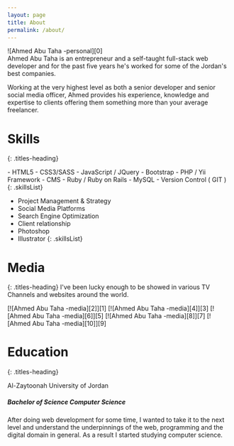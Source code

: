 ```yaml
---
layout: page
title: About
permalink: /about/
---
```

<div  class="part1" markdown="1">
![Ahmed Abu Taha -personal][0]
</div>
<div class="part2" markdown="1">
Ahmed Abu Taha is an entrepreneur and a self-taught full-stack web developer and for the past five years he's worked for some of the Jordan's best companies.

Working at the very highest level as both a senior developer and senior social media officer, Ahmed provides his experience, knowledge and expertise to clients offering them something more than your average freelancer.

# Skills
{: .titles-heading}
<div class="skills" markdown="1">
- HTML5
- CSS3/SASS
- JavaScript / JQuery
- Bootstrap
- PHP / Yii Framework
- CMS
- Ruby / Ruby on Rails
- MySQL
- Version Control ( GIT )
{: .skillsList}

- Project Management & Strategy
- Social Media Platforms
- Search Engine Optimization
- Client relationship
- Photoshop
- Illustrator
{: .skillsList}
</div>

# Media
{: .titles-heading}
I've been lucky enough to be showed in various TV Channels and websites around the world.
<div markdown="1"> 
[![Ahmed Abu Taha -media][2]][1]
[![Ahmed Abu Taha -media][4]][3]
[![Ahmed Abu Taha -media][6]][5]
[![Ahmed Abu Taha -media][8]][7]
[![Ahmed Abu Taha -media][10]][9]
</div>

# Education
{: .titles-heading}

Al-Zaytoonah University of Jordan

##### Bachelor of Science Computer Science

After doing web development for some time, I wanted to take it to the next level and understand the underpinnings of the web, programming and the digital domain in general. As a result I started studying computer science.
</div>

[1]: https://www.youtube.com/watch?v=EcbrttRzvzg
[2]: /images/1.png 

[3]: https://www.youtube.com/watch?v=FB8SpaJB6l0
[4]: /images/2.png 

[5]: https://www.youtube.com/watch?v=xQYaNIihs0A
[6]: /images/3.png 

[7]: https://www.youtube.com/watch?v=nGRkaPdUMr8
[8]: /images/4.png 

[9]: https://www.youtube.com/watch?v=fHb53mDtGAc
[10]: /images/5.png 

[0]: /images/ahmed.png 
